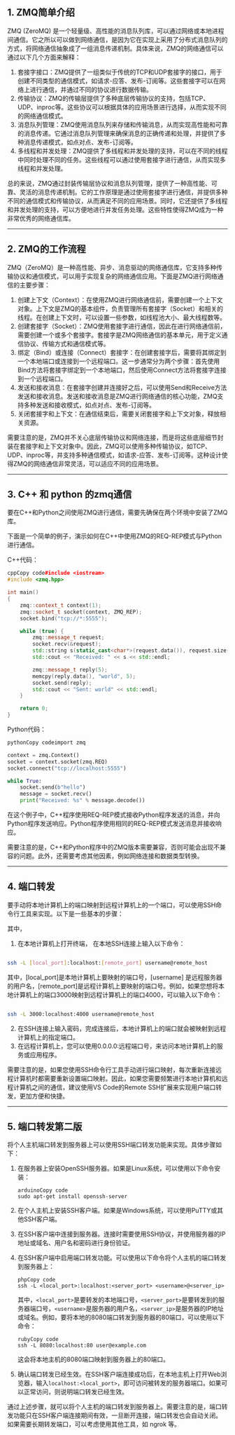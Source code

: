 ## 1. ZMQ简单介绍

ZMQ (ZeroMQ) 是一个轻量级、高性能的消息队列库，可以通过网络或本地进程间通信。它之所以可以做到网络通信，是因为它在实现上采用了分布式消息队列的方式，将网络通信抽象成了一组消息传递机制。具体来说，ZMQ的网络通信可以通过以下几个方面来解释：

1. 套接字接口：ZMQ提供了一组类似于传统的TCP和UDP套接字的接口，用于创建不同类型的通信模式，如请求-应答、发布-订阅等。这些套接字可以在网络上进行通信，并通过不同的协议进行数据传输。
2. 传输协议：ZMQ的传输层提供了多种底层传输协议的支持，包括TCP、UDP、inproc等。这些协议可以根据具体的应用场景进行选择，从而实现不同的网络通信模式。
3. 消息队列管理：ZMQ使用消息队列来存储和传输消息，从而实现高性能和可靠的消息传递。它通过消息队列管理来确保消息的正确传递和处理，并提供了多种消息传递模式，如点对点、发布-订阅等。
4. 多线程和并发处理：ZMQ提供了多线程和并发处理的支持，可以在不同的线程中同时处理不同的任务。这些线程可以通过使用套接字进行通信，从而实现多线程和并发处理。

总的来说，ZMQ通过封装传输层协议和消息队列管理，提供了一种高性能、可靠、灵活的消息传递机制。它的工作原理是通过使用套接字进行通信，并提供多种不同的通信模式和传输协议，从而满足不同的应用场景。同时，它还提供了多线程和并发处理的支持，可以方便地进行并发任务处理。这些特性使得ZMQ成为一种非常优秀的网络通信库。

---

## 2. ZMQ的工作流程

ZMQ（ZeroMQ）是一种高性能、异步、消息驱动的网络通信库，它支持多种传输协议和通信模式，可以用于实现复杂的网络通信应用。下面是ZMQ进行网络通信的主要步骤：

1. 创建上下文（Context）：在使用ZMQ进行网络通信前，需要创建一个上下文对象。上下文是ZMQ的基本组件，负责管理所有套接字（Socket）和相关的线程。在创建上下文时，可以设置一些参数，如线程池大小、最大线程数等。
2. 创建套接字（Socket）：ZMQ使用套接字进行通信，因此在进行网络通信前，需要创建一个或多个套接字。套接字是ZMQ网络通信的基本单元，用于定义通信协议、传输方式和通信模式等。
3. 绑定（Bind）或连接（Connect）套接字：在创建套接字后，需要将其绑定到一个本地端口或连接到一个远程端口。这一步通常分为两个步骤：首先使用Bind方法将套接字绑定到一个本地端口，然后使用Connect方法将套接字连接到一个远程端口。
4. 发送和接收消息：在套接字创建并连接好之后，可以使用Send和Receive方法发送和接收消息。发送和接收消息是ZMQ进行网络通信的核心功能，ZMQ支持多种发送和接收模式，如点对点、发布-订阅等。
5. 关闭套接字和上下文：在通信结束后，需要关闭套接字和上下文对象，释放相关资源。

需要注意的是，ZMQ并不关心底层传输协议和网络连接，而是将这些底层细节封装在套接字和上下文对象中。因此，ZMQ可以使用多种传输协议，如TCP、UDP、inproc等，并支持多种通信模式，如请求-应答、发布-订阅等。这种设计使得ZMQ的网络通信非常灵活，可以适应不同的应用场景。

---

## 3. C++ 和 python 的zmq通信

要在C++和Python之间使用ZMQ进行通信，需要先确保在两个环境中安装了ZMQ库。

下面是一个简单的例子，演示如何在C++中使用ZMQ的REQ-REP模式与Python进行通信。

C++代码：

```C++
cppCopy code#include <iostream>
#include <zmq.hpp>

int main()
{
    zmq::context_t context(1);
    zmq::socket_t socket(context, ZMQ_REP);
    socket.bind("tcp://*:5555");

    while (true) {
        zmq::message_t request;
        socket.recv(&request);
        std::string s(static_cast<char*>(request.data()), request.size());
        std::cout << "Received: " << s << std::endl;

        zmq::message_t reply(5);
        memcpy(reply.data(), "world", 5);
        socket.send(reply);
        std::cout << "Sent: world" << std::endl;
    }

    return 0;
}
```

Python代码：

```python
pythonCopy codeimport zmq

context = zmq.Context()
socket = context.socket(zmq.REQ)
socket.connect("tcp://localhost:5555")

while True:
    socket.send(b"hello")
    message = socket.recv()
    print("Received: %s" % message.decode())
```

在这个例子中，C++程序使用REQ-REP模式接收Python程序发送的消息，并向Python程序发送响应。Python程序使用相同的REQ-REP模式发送消息并接收响应。

需要注意的是，C++和Python程序中的ZMQ版本需要兼容，否则可能会出现不兼容的问题。此外，还需要考虑其他因素，例如网络连接和数据类型转换。

---

## 4. 端口转发

要手动将本地计算机上的端口映射到远程计算机上的一个端口，可以使用SSH命令行工具来实现。以下是一些基本的步骤：

其中，

1. 在本地计算机上打开终端， 在本地SSH连接上输入以下命令：

```bash

ssh -L [local_port]:localhost:[remote_port] username@remote_host
```

其中，[local_port]是本地计算机上要映射的端口号，[username] 是远程服务器的用户名，[remote_port]是远程计算机上要映射的端口号。例如，如果您想将本地计算机上的端口3000映射到远程计算机上的端口4000，可以输入以下命令：

```bash

ssh -L 3000:localhost:4000 username@remote_host
```

2. 在SSH连接上输入密码，完成连接后，本地计算机上的端口就会被映射到远程计算机上的指定端口。
3. 在远程计算机上，您可以使用0.0.0.0:远程端口号，来访问本地计算机上的服务或应用程序。

需要注意的是，如果您使用SSH命令行工具手动进行端口映射，每次重新连接远程计算机时都需要重新设置端口映射。因此，如果您需要频繁进行本地计算机和远程计算机之间的通信，建议使用VS Code的Remote SSH扩展来实现用户端口转发，更加方便和快捷。

---

## 5. 端口转发第二版

将个人主机端口转发到服务器上可以使用SSH端口转发功能来实现。具体步骤如下：

1. 在服务器上安装OpenSSH服务器。如果是Linux系统，可以使用以下命令安装：

   ```
   arduinoCopy code
   sudo apt-get install openssh-server
   ```

2. 在个人主机上安装SSH客户端。如果是Windows系统，可以使用PuTTY或其他SSH客户端。

3. 在SSH客户端中连接到服务器。连接时需要使用SSH协议，并使用服务器的IP地址或域名、用户名和密码进行身份验证。

4. 在SSH客户端中启用端口转发功能。可以使用以下命令将个人主机的端口转发到服务器上：

   ```
   phpCopy code
   ssh -L <local_port>:localhost:<server_port> <username>@<server_ip>
   ```

   其中，`<local_port>`是要转发的本地端口号，`<server_port>`是要转发到的服务器端口号，`<username>`是服务器的用户名，`<server_ip>`是服务器的IP地址或域名。例如，要将本地的8080端口转发到服务器的80端口，可以使用以下命令：

   ```
   rubyCopy code
   ssh -L 8080:localhost:80 user@example.com
   ```

   这会将本地主机的8080端口映射到服务器上的80端口。

5. 确认端口转发已经生效。在SSH客户端连接成功后，在本地主机上打开Web浏览器，输入`localhost:<local_port>`，即可访问被转发的服务器端口。如果可以正常访问，则说明端口转发已经生效。

通过上述步骤，就可以将个人主机的端口转发到服务器上。需要注意的是，端口转发功能只在SSH客户端连接期间有效，一旦断开连接，端口转发也会自动关闭。如果需要长期转发端口，可以考虑使用其他工具，如 ngrok 等。